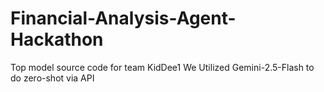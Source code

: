 # Financial-Analysis-Agent-Hackathon
Top model source code for team KidDee1
We Utilized Gemini-2.5-Flash to do zero-shot via API
